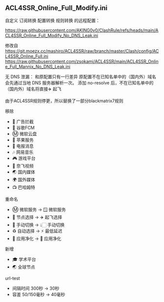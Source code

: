 
## ACL4SSR_Online_Full_Modify.ini

自定义 订阅转换 配置转换 规则转换 的远程配置：

https://raw.githubusercontent.com/AKING0v0/ClashRule/refs/heads/main/ACL4SSR_Online_Full_Modify_No_DNS_Leak.ini

修改自
https://git.moezx.cc/mashiro/ACL4SSR/raw/branch/master/Clash/config/ACL4SSR_Online_Full.ini
https://raw.githubusercontent.com/zsokami/ACL4SSR/main/ACL4SSR_Online_Full_Mannix_No_DNS_Leak.ini

无 DNS 泄漏：
和原配置只有一行差异
原配置不在已知名单中的（国内外）域名会先通过当地 DNS 服务器解析一次。
添加 no-resolve 后，不在已知名单中的（国内外）域名将直接✈️ 起飞

由于ACL4SSR规则停更，所以替换了一部分blackmatrix7规则

移除
- 🛑 广告拦截
- 📢 谷歌FCM
- Ⓜ️ 微软云盘
- 🍎 苹果服务
- 📲 电报消息
- 🎶 网易音乐
- 🎮 游戏平台
- 🎥 奈飞视频
- 🌏 国内媒体
- 🌍 国外媒体
- 📺 巴哈姆特

重命名
- Ⓜ️ 微软服务 -> 🪟 微软服务
- 🚀 节点选择 -> ✈️ 起飞选择
- 🚀 手动切换 -> 👆🏻 手动切换
- ♻️ 自动选择 -> ⚡ 最低延迟
- 🍃 应用净化 -> 💩 应用净化

新增
- 🎓 学术平台
- 🌏 全球节点

url-test                                  
- 间隔时间 300秒 -> 30秒
- 容差 50/150毫秒 -> 40毫秒
